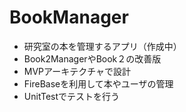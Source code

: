 # BookManager
- 研究室の本を管理するアプリ（作成中）
- Book2ManagerやBook２の改善版
- MVPアーキテクチャで設計
- FireBaseを利用して本やユーザの管理
- UnitTestでテストを行う
